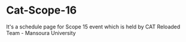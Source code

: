 # Cat-Scope-16

It's a schedule page for Scope 15 event which is held by CAT Reloaded Team - Mansoura University

